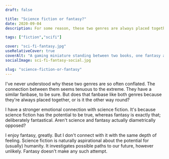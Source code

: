 ```yaml
---
draft: false

title: "Science fiction or fantasy?"
date: 2020-09-04
description: For some reason, these two genres are always placed together. There's not a great deal that actually connects them, though. One envisions possible futures, things that might be. The other deliberately looks beyonds the bounds of even potential reality.

tags: ["fiction","scifi"]

cover: "sci-fi-fantasy.jpg"
useRelativeCover: true
coverAlt: "A gaming miniature standing between two books, one fantasy and one sci-fi"
socialImage: sci-fi-fantasy-social.jpg

slug: "science-fiction-or-fantasy"
---
```


I've never understood why these two genres are so often conflated. The connection between them seems tenuous to the extreme. They have a similar fanbase, to be sure. But does that fanbase like both genres because they're always placed together, or is it the other way round?

I have a stronger emotional connection with science fiction. It's because science fiction has the potential to be true, whereas fantasy is exactly that; deliberately fantastical. Aren't science and fantasy actually diametrically opposed?

I enjoy fantasy, greatly. But I don't connect with it with the same depth of feeling. Science fiction is naturally aspirational about the potential for (usually) humanity. It investigates possible paths to our future, however unlikely. Fantasy doesn't make any such attempt.